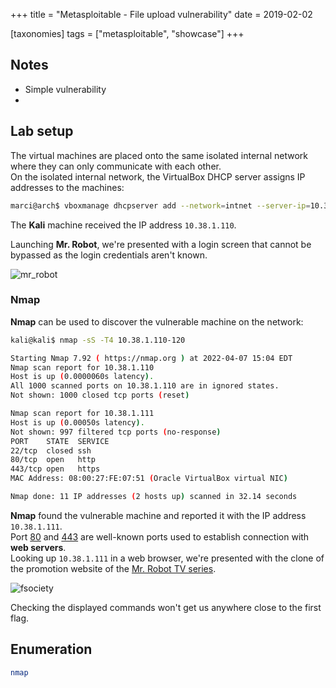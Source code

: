 +++
title = "Metasploitable - File upload vulnerability"
date = 2019-02-02

[taxonomies]
tags = ["metasploitable", "showcase"]
+++

## Notes

- Simple vulnerability
- 

## Lab setup

The virtual machines are placed onto the same isolated internal network where they can only communicate with each other.<br>
On the isolated internal network, the VirtualBox DHCP server assigns IP addresses to the machines:

```sh
marci@arch$ vboxmanage dhcpserver add --network=intnet --server-ip=10.38.1.1 --lower-ip=10.38.1.110 --upper-ip=10.38.1.120 --netmask=255.255.255.0 --enable
```

The **Kali** machine received the IP address `10.38.1.110`.

Launching **Mr. Robot**, we're presented with a login screen that cannot be bypassed as the login credentials aren't known.

![mr_robot](https://www.dropbox.com/s/rftjad3vikt9yyp/mr_robot.jpg?dl=1)


### Nmap

**Nmap** can be used to discover the vulnerable machine on the network:

```sh
kali@kali$ nmap -sS -T4 10.38.1.110-120
```

```sh
Starting Nmap 7.92 ( https://nmap.org ) at 2022-04-07 15:04 EDT
Nmap scan report for 10.38.1.110
Host is up (0.0000060s latency).
All 1000 scanned ports on 10.38.1.110 are in ignored states.
Not shown: 1000 closed tcp ports (reset)

Nmap scan report for 10.38.1.111
Host is up (0.00050s latency).
Not shown: 997 filtered tcp ports (no-response)
PORT    STATE  SERVICE
22/tcp  closed ssh
80/tcp  open   http
443/tcp open   https
MAC Address: 08:00:27:FE:07:51 (Oracle VirtualBox virtual NIC)

Nmap done: 11 IP addresses (2 hosts up) scanned in 32.14 seconds
```

**Nmap** found the vulnerable machine and reported it with the IP address `10.38.1.111`.<br>
Port [80](https://www.iana.org/assignments/service-names-port-numbers/service-names-port-numbers.xhtml?search=80) and [443](https://www.iana.org/assignments/service-names-port-numbers/service-names-port-numbers.xhtml?search=443) are well-known ports used to establish connection with **web servers**.<br>
Looking up `10.38.1.111` in a web browser, we're presented with the clone of the promotion website of the [Mr. Robot TV series](https://www.imdb.com/title/tt4158110/).

![fsociety](https://www.dropbox.com/s/mh5v8lc88k9r8tx/fsociety.png?dl=1)

Checking the displayed commands won't get us anywhere close to the first flag.

## Enumeration

```sh
nmap


```
